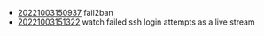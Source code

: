- [20221003150937](/zet/20221003150937/README.md) fail2ban
- [20221003151322](/zet/20221003151322/README.md) watch failed ssh login attempts as a live stream
